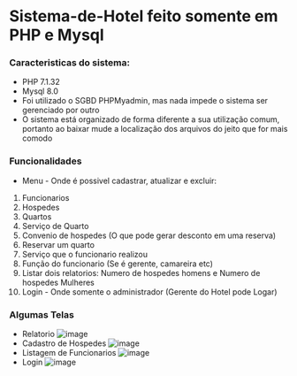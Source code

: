 # Sistema-de-Hotel feito somente em PHP e Mysql
### Caracteristicas do sistema: 
- PHP 7.1.32
- Mysql 8.0
- Foi utilizado o SGBD PHPMyadmin, mas nada impede o sistema ser gerenciado por outro
- O sistema está organizado de forma diferente a sua utilização comum, portanto ao baixar mude a localização dos arquivos do jeito que for mais comodo

### Funcionalidades
- Menu - Onde é possivel cadastrar, atualizar e excluir:
1. Funcionarios
2. Hospedes
3. Quartos
4. Serviço de Quarto
5. Convenio de hospedes (O que pode gerar desconto em uma reserva)
6. Reservar um quarto
7. Serviço que o funcionario realizou
8. Função do funcionario (Se é gerente, camareira etc)
9. Listar dois relatorios: Numero de hospedes homens e Numero de hospedes Mulheres
10. Login - Onde somente o administrador (Gerente do Hotel pode Logar)

### Algumas Telas 
- Relatorio
![image](https://user-images.githubusercontent.com/41880119/64926712-16162000-d7d7-11e9-8362-55516346b345.png)
- Cadastro de Hospedes
![image](https://user-images.githubusercontent.com/41880119/64926740-7016e580-d7d7-11e9-96c3-2819fa8ff143.png)
- Listagem de Funcionarios
![image](https://user-images.githubusercontent.com/41880119/64926748-92106800-d7d7-11e9-8f70-c1aadf1102ae.png)
- Login
![image](https://user-images.githubusercontent.com/41880119/64926823-a4d76c80-d7d8-11e9-927c-3367f2cd8c93.png)
